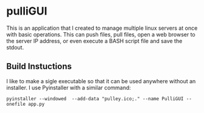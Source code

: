 # pulliGUI

This is an application that I created to manage multiple linux servers at once with basic operations. This can push files, pull files, open a web browser to the server IP address, or 
even execute a BASH script file and save the stdout. 

## Build Instuctions

I like to make a sigle executable so that it can be used anywhere without an installer. I use Pyinstaller with a similar command:

```
pyinstaller --windowed  --add-data "pulley.ico;." --name PulliGUI --onefile app.py
```
